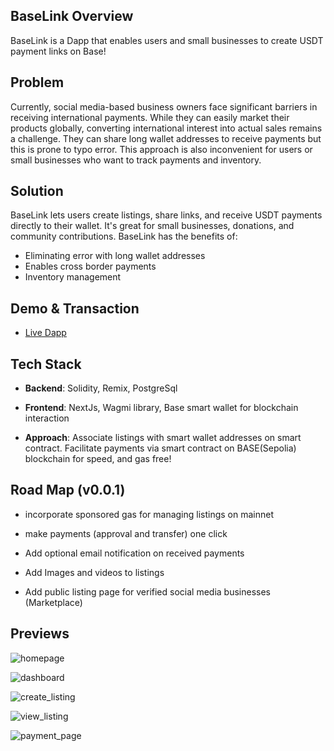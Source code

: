 ## BaseLink Overview

BaseLink is a Dapp that enables users and small businesses to create USDT payment links on Base!

## Problem

Currently, social media-based business owners face significant barriers in receiving international payments. While they can easily market their products globally, converting international interest into actual sales remains a challenge. They can share long wallet addresses to receive payments but this is prone to typo error. This approach is also inconvenient for users or small businesses who want to track payments and inventory.

## Solution

BaseLink lets users create listings, share links, and receive USDT payments directly to their wallet. It's great for small businesses, donations, and community contributions. BaseLink has the benefits of:

- Eliminating error with long wallet addresses
- Enables cross border payments
- Inventory management

## Demo & Transaction

- [Live Dapp](https://baselnk.vercel.app)

## Tech Stack

- **Backend**: Solidity, Remix, PostgreSql

- **Frontend**: NextJs, Wagmi library, Base smart wallet for blockchain interaction

- **Approach**: Associate listings with smart wallet addresses on smart contract. Facilitate payments via smart contract on BASE(Sepolia) blockchain for speed, and gas free!

## Road Map (v0.0.1)

- incorporate sponsored gas for managing listings on mainnet

- make payments (approval and transfer) one click

- Add optional email notification on received payments

- Add Images and videos to listings

- Add public listing page for verified social media businesses (Marketplace)

## Previews

![homepage](https://baselnk.vercel.app/img/homepage.png)

![dashboard](https://baselnk.vercel.app/img/dashboard.png)

![create_listing](https://baselnk.vercel.app/img/create_listing.png)

![view_listing](https://baselnk.vercel.app/img/view_listing.png)

![payment_page](https://baselnk.vercel.app/img/payment_page.png)
